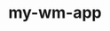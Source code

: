 # my-wm-app
<!DOCTYPE html>
<html lang="ru">
<head>
    <meta charset="UTF-8">
    <meta name="viewport" content="width=device-width, initial-scale=1.0">
    <title>World Medicine Костанай</title>
    <script src="https://cdn.tailwindcss.com"></script>
    <link rel="stylesheet" href="https://cdnjs.cloudflare.com/ajax/libs/font-awesome/6.4.0/css/all.min.css">
    <style>
        @import url('https://fonts.googleapis.com/css2?family=Roboto:wght@300;400;500;700&display=swap');
        
        body {
            font-family: 'Roboto', sans-serif;
            -webkit-tap-highlight-color: transparent;
        }
        
        .time-slot {
            transition: all 0.2s ease;
        }
        
        .time-slot:hover {
            transform: translateY(-2px);
        }
        
        .note-textarea {
            resize: none;
            scrollbar-width: thin;
        }
        
        .note-textarea::-webkit-scrollbar {
            width: 5px;
        }
        
        .note-textarea::-webkit-scrollbar-thumb {
            background-color: #3b82f6;
            border-radius: 10px;
        }
        
        .calendar-day.active {
            background-color: #1d4ed8;
            color: white;
        }
        
        @media (max-width: 640px) {
            .calendar-header {
                font-size: 0.9rem;
            }
        }
    </style>
</head>
<body class="bg-gray-100 min-h-screen">
    <!-- Главный контейнер -->
    <div class="max-w-md mx-auto bg-white min-h-screen shadow-lg flex flex-col" id="app-container">
        <!-- Шапка приложения -->
        <header class="bg-blue-900 text-white p-4 shadow-md">
            <div class="flex justify-between items-center">
                <div>
                    <h1 class="text-xl font-bold">World Medicine</h1>
                    <p class="text-sm opacity-80">Костанай - Мониторинг посещений</p>
                </div>
                <div class="flex items-center space-x-2">
                    <button id="sync-btn" class="p-2 rounded-full hover:bg-blue-800 transition">
                        <i class="fas fa-sync-alt"></i>
                    </button>
                    <button id="logout-btn" class="p-2 rounded-full hover:bg-blue-800 transition">
                        <i class="fas fa-sign-out-alt"></i>
                    </button>
                </div>
            </div>
        </header>

        <!-- Экран входа -->
        <div id="login-screen" class="flex-1 flex flex-col items-center justify-center p-6">
            <div class="w-full max-w-xs">
                <div class="bg-white p-8 rounded-lg shadow-md">
                    <div class="text-center mb-6">
                        <img src="https://via.placeholder.com/100x50?text=WM+Logo" alt="World Medicine Logo" class="mx-auto mb-4">
                        <h2 class="text-2xl font-bold text-blue-900">Авторизация</h2>
                        <p class="text-gray-600">Введите ваши учетные данные</p>
                    </div>
                    <form id="login-form" class="space-y-4">
                        <div>
                            <label for="username" class="block text-sm font-medium text-gray-700 mb-1">Логин</label>
                            <input type="text" id="username" required class="w-full px-3 py-2 border border-gray-300 rounded-md focus:outline-none focus:ring-2 focus:ring-blue-500">
                        </div>
                        <div>
                            <label for="password" class="block text-sm font-medium text-gray-700 mb-1">Пароль</label>
                            <input type="password" id="password" required class="w-full px-3 py-2 border border-gray-300 rounded-md focus:outline-none focus:ring-2 focus:ring-blue-500">
                        </div>
                        <button type="submit" class="w-full bg-blue-900 text-white py-2 px-4 rounded-md hover:bg-blue-800 transition focus:outline-none focus:ring-2 focus:ring-blue-500 focus:ring-offset-2">
                            Войти
                        </button>
                    </form>
                </div>
            </div>
        </div>

        <!-- Основной интерфейс (скрыт до входа) -->
        <div id="main-interface" class="flex-1 hidden flex flex-col">
            <!-- Навигация -->
            <nav class="bg-blue-800 text-white flex justify-around">
                <button class="tab-btn py-3 px-4 flex-1 text-center font-medium border-b-2 border-transparent hover:bg-blue-700 transition active" data-tab="calendar">
                    <i class="fas fa-calendar-alt mr-2"></i>Календарь
                </button>
                <button class="tab-btn py-3 px-4 flex-1 text-center font-medium border-b-2 border-transparent hover:bg-blue-700 transition" data-tab="notes">
                    <i class="fas fa-clipboard-list mr-2"></i>Заметки
                </button>
                <button class="tab-btn py-3 px-4 flex-1 text-center font-medium border-b-2 border-transparent hover:bg-blue-700 transition" data-tab="profile">
                    <i class="fas fa-user mr-2"></i>Профиль
                </button>
            </nav>

            <!-- Контент вкладок -->
            <div class="flex-1 overflow-y-auto">
                <!-- Вкладка Календарь -->
                <div id="calendar-tab" class="tab-content p-4">
                    <div class="mb-4 flex justify-between items-center">
                        <h2 class="text-xl font-bold text-blue-900">Планирование посещений</h2>
                        <button id="add-visit-btn" class="bg-blue-900 text-white px-3 py-1 rounded-md text-sm hover:bg-blue-800 transition">
                            <i class="fas fa-plus mr-1"></i>Добавить
                        </button>
                    </div>
                    
                    <!-- Месячный календарь -->
                    <div class="mb-6 bg-white rounded-lg shadow p-2">
                        <div class="flex justify-between items-center mb-2">
                            <button id="prev-month" class="p-1 rounded-full hover:bg-gray-100">
                                <i class="fas fa-chevron-left"></i>
                            </button>
                            <h3 id="current-month" class="font-semibold">Июнь 2023</h3>
                            <button id="next-month" class="p-1 rounded-full hover:bg-gray-100">
                                <i class="fas fa-chevron-right"></i>
                            </button>
                        </div>
                        <div class="grid grid-cols-7 gap-1 text-center text-xs font-medium mb-1">
                            <div class="py-1">Пн</div>
                            <div class="py-1">Вт</div>
                            <div class="py-1">Ср</div>
                            <div class="py-1">Чт</div>
                            <div class="py-1">Пт</div>
                            <div class="py-1">Сб</div>
                            <div class="py-1">Вс</div>
                        </div>
                        <div id="month-days" class="grid grid-cols-7 gap-1 text-center">
                            <!-- Дни месяца будут добавлены через JS -->
                        </div>
                    </div>
                    
                    <!-- Расписание на день -->
                    <div class="mb-4">
                        <h3 id="current-day" class="font-semibold mb-2 text-blue-900">Сегодня, 15 июня</h3>
                        <div id="day-schedule" class="space-y-2">
                            <!-- Временные слоты будут добавлены через JS -->
                        </div>
                    </div>
                </div>

                <!-- Вкладка Заметки -->
                <div id="notes-tab" class="tab-content hidden p-4">
                    <div class="mb-4 flex justify-between items-center">
                        <h2 class="text-xl font-bold text-blue-900">Мои заметки</h2>
                        <button id="add-note-btn" class="bg-blue-900 text-white px-3 py-1 rounded-md text-sm hover:bg-blue-800 transition">
                            <i class="fas fa-plus mr-1"></i>Добавить
                        </button>
                    </div>
                    
                    <div id="notes-list" class="space-y-3">
                        <!-- Заметки будут добавлены через JS -->
                    </div>
                </div>

                <!-- Вкладка Профиль -->
                <div id="profile-tab" class="tab-content hidden p-4">
                    <div class="bg-white rounded-lg shadow p-6 mb-4">
                        <div class="flex items-center mb-4">
                            <div class="w-16 h-16 rounded-full bg-blue-100 flex items-center justify-center text-blue-900 text-2xl font-bold mr-4">
                                ИИ
                            </div>
                            <div>
                                <h2 class="text-xl font-bold" id="profile-name">Иван Иванов</h2>
                                <p class="text-gray-600" id="profile-position">Медицинский представитель</p>
                            </div>
                        </div>
                        
                        <div class="space-y-3">
                            <div>
                                <p class="text-sm text-gray-500">Телефон</p>
                                <p id="profile-phone">+7 777 123 4567</p>
                            </div>
                            <div>
                                <p class="text-sm text-gray-500">Email</p>
                                <p id="profile-email">ivanov@worldmedicine.kz</p>
                            </div>
                            <div>
                                <p class="text-sm text-gray-500">Регион</p>
                                <p id="profile-region">Костанай</p>
                            </div>
                        </div>
                    </div>
                    
                    <div class="bg-white rounded-lg shadow p-4 mb-4">
                        <h3 class="font-semibold mb-2 text-blue-900">Статистика</h3>
                        <div class="grid grid-cols-2 gap-4">
                            <div class="bg-blue-50 p-3 rounded-lg">
                                <p class="text-sm text-blue-900">Посещений сегодня</p>
                                <p class="text-xl font-bold" id="visits-today">3</p>
                            </div>
                            <div class="bg-blue-50 p-3 rounded-lg">
                                <p class="text-sm text-blue-900">Всего за месяц</p>
                                <p class="text-xl font-bold" id="visits-month">42</p>
                            </div>
                        </div>
                    </div>
                    
                    <button id="settings-btn" class="w-full bg-white text-blue-900 py-2 px-4 rounded-md border border-gray-200 hover:bg-gray-50 transition mt-4 flex items-center justify-center">
                        <i class="fas fa-cog mr-2"></i> Настройки
                    </button>
                </div>
            </div>
        </div>

        <!-- Модальное окно добавления посещения -->
        <div id="visit-modal" class="fixed inset-0 bg-black bg-opacity-50 flex items-center justify-center p-4 z-50 hidden">
            <div class="bg-white rounded-lg shadow-xl w-full max-w-md">
                <div class="p-4 border-b border-gray-200 flex justify-between items-center">
                    <h3 class="text-lg font-semibold text-blue-900">Добавить посещение</h3>
                    <button id="close-visit-modal" class="text-gray-500 hover:text-gray-700">
                        <i class="fas fa-times"></i>
                    </button>
                </div>
                <div class="p-4">
                    <form id="visit-form" class="space-y-4">
                        <div>
                            <label class="block text-sm font-medium text-gray-700 mb-1">Тип посещения</label>
                            <div class="flex space-x-2">
                                <label class="flex-1">
                                    <input type="radio" name="visit-type" value="doctor" class="peer hidden" checked>
                                    <div class="p-2 border border-gray-300 rounded-md text-center peer-checked:border-blue-500 peer-checked:bg-blue-50 peer-checked:text-blue-900 cursor-pointer">
                                        Врач
                                    </div>
                                </label>
                                <label class="flex-1">
                                    <input type="radio" name="visit-type" value="pharmacy" class="peer hidden">
                                    <div class="p-2 border border-gray-300 rounded-md text-center peer-checked:border-blue-500 peer-checked:bg-blue-50 peer-checked:text-blue-900 cursor-pointer">
                                        Аптека
                                    </div>
                                </label>
                            </div>
                        </div>
                        
                        <div>
                            <label for="visit-name" class="block text-sm font-medium text-gray-700 mb-1">Имя врача/Название аптеки</label>
                            <input type="text" id="visit-name" required class="w-full px-3 py-2 border border-gray-300 rounded-md focus:outline-none focus:ring-2 focus:ring-blue-500">
                        </div>
                        
                        <div>
                            <label for="visit-date" class="block text-sm font-medium text-gray-700 mb-1">Дата</label>
                            <input type="date" id="visit-date" required class="w-full px-3 py-2 border border-gray-300 rounded-md focus:outline-none focus:ring-2 focus:ring-blue-500">
                        </div>
                        
                        <div>
                            <label for="visit-time" class="block text-sm font-medium text-gray-700 mb-1">Время</label>
                            <input type="time" id="visit-time" required class="w-full px-3 py-2 border border-gray-300 rounded-md focus:outline-none focus:ring-2 focus:ring-blue-500">
                        </div>
                        
                        <div>
                            <label for="visit-notes" class="block text-sm font-medium text-gray-700 mb-1">Заметки</label>
                            <textarea id="visit-notes" rows="3" class="w-full px-3 py-2 border border-gray-300 rounded-md focus:outline-none focus:ring-2 focus:ring-blue-500 note-textarea"></textarea>
                        </div>
                    </form>
                </div>
                <div class="p-4 border-t border-gray-200 flex justify-end space-x-2">
                    <button id="cancel-visit" class="px-4 py-2 border border-gray-300 rounded-md text-gray-700 hover:bg-gray-50 transition">
                        Отмена
                    </button>
                    <button id="save-visit" class="px-4 py-2 bg-blue-900 text-white rounded-md hover:bg-blue-800 transition">
                        Сохранить
                    </button>
                </div>
            </div>
        </div>

        <!-- Модальное окно добавления заметки -->
        <div id="note-modal" class="fixed inset-0 bg-black bg-opacity-50 flex items-center justify-center p-4 z-50 hidden">
            <div class="bg-white rounded-lg shadow-xl w-full max-w-md">
                <div class="p-4 border-b border-gray-200 flex justify-between items-center">
                    <h3 class="text-lg font-semibold text-blue-900">Новая заметка</h3>
                    <button id="close-note-modal" class="text-gray-500 hover:text-gray-700">
                        <i class="fas fa-times"></i>
                    </button>
                </div>
                <div class="p-4">
                    <form id="note-form" class="space-y-4">
                        <div>
                            <label for="note-title" class="block text-sm font-medium text-gray-700 mb-1">Заголовок</label>
                            <input type="text" id="note-title" required class="w-full px-3 py-2 border border-gray-300 rounded-md focus:outline-none focus:ring-2 focus:ring-blue-500">
                        </div>
                        
                        <div>
                            <label for="note-content" class="block text-sm font-medium text-gray-700 mb-1">Содержание</label>
                            <textarea id="note-content" rows="5" required class="w-full px-3 py-2 border border-gray-300 rounded-md focus:outline-none focus:ring-2 focus:ring-blue-500 note-textarea"></textarea>
                        </div>
                    </form>
                </div>
                <div class="p-4 border-t border-gray-200 flex justify-end space-x-2">
                    <button id="cancel-note" class="px-4 py-2 border border-gray-300 rounded-md text-gray-700 hover:bg-gray-50 transition">
                        Отмена
                    </button>
                    <button id="save-note" class="px-4 py-2 bg-blue-900 text-white rounded-md hover:bg-blue-800 transition">
                        Сохранить
                    </button>
                </div>
            </div>
        </div>

        <!-- Уведомление -->
        <div id="notification" class="fixed bottom-4 left-1/2 transform -translate-x-1/2 bg-blue-900 text-white px-4 py-2 rounded-md shadow-lg transition-all duration-300 opacity-0 translate-y-4">
            Сохранено успешно!
        </div>
    </div>

    <script>
        // Текущий пользователь и данные
        let currentUser = null;
        let visits = [];
        let notes = [];
        let currentDate = new Date();
        
        // DOM элементы
        const loginScreen = document.getElementById('login-screen');
        const mainInterface = document.getElementById('main-interface');
        const loginForm = document.getElementById('login-form');
        const logoutBtn = document.getElementById('logout-btn');
        const syncBtn = document.getElementById('sync-btn');
        const tabBtns = document.querySelectorAll('.tab-btn');
        const tabContents = document.querySelectorAll('.tab-content');
        const addVisitBtn = document.getElementById('add-visit-btn');
        const visitModal = document.getElementById('visit-modal');
        const closeVisitModal = document.getElementById('close-visit-modal');
        const cancelVisit = document.getElementById('cancel-visit');
        const saveVisit = document.getElementById('save-visit');
        const visitForm = document.getElementById('visit-form');
        const addNoteBtn = document.getElementById('add-note-btn');
        const noteModal = document.getElementById('note-modal');
        const closeNoteModal = document.getElementById('close-note-modal');
        const cancelNote = document.getElementById('cancel-note');
        const saveNote = document.getElementById('save-note');
        const noteForm = document.getElementById('note-form');
        const notification = document.getElementById('notification');
        const currentMonthEl = document.getElementById('current-month');
        const monthDaysEl = document.getElementById('month-days');
        const currentDayEl = document.getElementById('current-day');
        const dayScheduleEl = document.getElementById('day-schedule');
        const prevMonthBtn = document.getElementById('prev-month');
        const nextMonthBtn = document.getElementById('next-month');
        const notesListEl = document.getElementById('notes-list');
        
        // Инициализация приложения
        document.addEventListener('DOMContentLoaded', () => {
            // Проверяем, есть ли сохраненный пользователь
            const savedUser = localStorage.getItem('wm_user');
            if (savedUser) {
                currentUser = JSON.parse(savedUser);
                loginScreen.classList.add('hidden');
                mainInterface.classList.remove('hidden');
                updateProfileInfo();
                loadData();
                renderCalendar();
                renderDaySchedule();
                renderNotes();
            }
            
            // Настройка событий
            setupEventListeners();
        });
        
        // Настройка обработчиков событий
        function setupEventListeners() {
            // Форма входа
            loginForm.addEventListener('submit', (e) => {
                e.preventDefault();
                const username = document.getElementById('username').value;
                const password = document.getElementById('password').value;
                
                // Простая проверка (в реальном приложении нужно проверять на сервере)
                if (username && password) {
                    currentUser = {
                        id: Date.now().toString(),
                        name: username === 'admin' ? 'Администратор' : 'Медицинский представитель',
                        position: username === 'admin' ? 'Администратор' : 'Медицинский представитель',
                        phone: '+7 777 123 4567',
                        email: username + '@worldmedicine.kz',
                        region: 'Костанай'
                    };
                    
                    localStorage.setItem('wm_user', JSON.stringify(currentUser));
                    loginScreen.classList.add('hidden');
                    mainInterface.classList.remove('hidden');
                    updateProfileInfo();
                    loadData();
                    renderCalendar();
                    renderDaySchedule();
                    renderNotes();
                }
            });
            
            // Выход из системы
            logoutBtn.addEventListener('click', () => {
                currentUser = null;
                localStorage.removeItem('wm_user');
                localStorage.removeItem('wm_visits');
                localStorage.removeItem('wm_notes');
                loginScreen.classList.remove('hidden');
                mainInterface.classList.add('hidden');
                document.getElementById('username').value = '';
                document.getElementById('password').value = '';
            });
            
            // Синхронизация данных
            syncBtn.addEventListener('click', () => {
                showNotification('Данные синхронизированы');
                // В реальном приложении здесь бы отправлялись данные на сервер
            });
            
            // Переключение вкладок
            tabBtns.forEach(btn => {
                btn.addEventListener('click', () => {
                    const tab = btn.getAttribute('data-tab');
                    
                    // Обновляем активные кнопки
                    tabBtns.forEach(b => b.classList.remove('active', 'border-blue-500'));
                    btn.classList.add('active', 'border-blue-500');
                    
                    // Показываем соответствующую вкладку
                    tabContents.forEach(content => content.classList.add('hidden'));
                    document.getElementById(`${tab}-tab`).classList.remove('hidden');
                });
            });
            
            // Добавление посещения
            addVisitBtn.addEventListener('click', () => {
                document.getElementById('visit-date').valueAsDate = currentDate;
                visitModal.classList.remove('hidden');
            });
            
            // Закрытие модального окна посещения
            closeVisitModal.addEventListener('click', () => visitModal.classList.add('hidden'));
            cancelVisit.addEventListener('click', () => visitModal.classList.add('hidden'));
            
            // Сохранение посещения
            saveVisit.addEventListener('click', () => {
                const type = document.querySelector('input[name="visit-type"]:checked').value;
                const name = document.getElementById('visit-name').value;
                const date = document.getElementById('visit-date').value;
                const time = document.getElementById('visit-time').value;
                const notes = document.getElementById('visit-notes').value;
                
                if (name && date && time) {
                    const visit = {
                        id: Date.now().toString(),
                        type,
                        name,
                        date,
                        time,
                        notes,
                        completed: false,
                        userId: currentUser.id
                    };
                    
                    visits.push(visit);
                    saveData();
                    renderCalendar();
                    renderDaySchedule();
                    visitModal.classList.add('hidden');
                    visitForm.reset();
                    showNotification('Посещение добавлено');
                }
            });
            
            // Добавление заметки
            addNoteBtn.addEventListener('click', () => {
                noteModal.classList.remove('hidden');
            });
            
            // Закрытие модального окна заметки
            closeNoteModal.addEventListener('click', () => noteModal.classList.add('hidden'));
            cancelNote.addEventListener('click', () => noteModal.classList.add('hidden'));
            
            // Сохранение заметки
            saveNote.addEventListener('click', () => {
                const title = document.getElementById('note-title').value;
                const content = document.getElementById('note-content').value;
                
                if (title && content) {
                    const note = {
                        id: Date.now().toString(),
                        title,
                        content,
                        date: new Date().toISOString(),
                        userId: currentUser.id
                    };
                    
                    notes.push(note);
                    saveData();
                    renderNotes();
                    noteModal.classList.add('hidden');
                    noteForm.reset();
                    showNotification('Заметка сохранена');
                }
            });
            
            // Навигация по месяцам
            prevMonthBtn.addEventListener('click', () => {
                currentDate.setMonth(currentDate.getMonth() - 1);
                renderCalendar();
            });
            
            nextMonthBtn.addEventListener('click', () => {
                currentDate.setMonth(currentDate.getMonth() + 1);
                renderCalendar();
            });
        }
        
        // Обновление информации профиля
        function updateProfileInfo() {
            if (!currentUser) return;
            
            document.getElementById('profile-name').textContent = currentUser.name;
            document.getElementById('profile-position').textContent = currentUser.position;
            document.getElementById('profile-phone').textContent = currentUser.phone;
            document.getElementById('profile-email').textContent = currentUser.email;
            document.getElementById('profile-region').textContent = currentUser.region;
            
            // Обновляем статистику
            const today = new Date().toISOString().split('T')[0];
            const visitsToday = visits.filter(v => v.date === today).length;
            const currentMonth = new Date().getMonth();
            const visitsThisMonth = visits.filter(v => {
                const visitMonth = new Date(v.date).getMonth();
                return visitMonth === currentMonth;
            }).length;
            
            document.getElementById('visits-today').textContent = visitsToday;
            document.getElementById('visits-month').textContent = visitsThisMonth;
        }
        
        // Загрузка данных
        function loadData() {
            const savedVisits = localStorage.getItem('wm_visits');
            const savedNotes = localStorage.getItem('wm_notes');
            
            visits = savedVisits ? JSON.parse(savedVisits) : [];
            notes = savedNotes ? JSON.parse(savedNotes) : [];
            
            // Фильтруем данные по текущему пользователю
            if (currentUser) {
                visits = visits.filter(v => v.userId === currentUser.id);
                notes = notes.filter(n => n.userId === currentUser.id);
            }
        }
        
        // Сохранение данных
        function saveData() {
            localStorage.setItem('wm_visits', JSON.stringify(visits));
            localStorage.setItem('wm_notes', JSON.stringify(notes));
            updateProfileInfo();
        }
        
        // Рендер календаря
        function renderCalendar() {
            const year = currentDate.getFullYear();
            const month = currentDate.getMonth();
            
            // Обновляем заголовок месяца
            const monthNames = ['Январь', 'Февраль', 'Март', 'Апрель', 'Май', 'Июнь', 
                               'Июль', 'Август', 'Сентябрь', 'Октябрь', 'Ноябрь', 'Декабрь'];
            currentMonthEl.textContent = `${monthNames[month]} ${year}`;
            
            // Получаем первый день месяца и количество дней в месяце
            const firstDay = new Date(year, month, 1).getDay();
            const daysInMonth = new Date(year, month + 1, 0).getDate();
            
            // Корректируем первый день (воскресенье = 0, понедельник = 1)
            const startDay = firstDay === 0 ? 6 : firstDay - 1;
            
            // Очищаем контейнер дней
            monthDaysEl.innerHTML = '';
            
            // Добавляем пустые ячейки для дней предыдущего месяца
            for (let i = 0; i < startDay; i++) {
                const emptyCell = document.createElement('div');
                emptyCell.className = 'py-2 text-gray-400';
                monthDaysEl.appendChild(emptyCell);
            }
            
            // Добавляем дни месяца
            const today = new Date();
            const isCurrentMonth = today.getFullYear() === year && today.getMonth() === month;
            
            for (let day = 1; day <= daysInMonth; day++) {
                const dayCell = document.createElement('div');
                dayCell.className = 'py-2 cursor-pointer rounded-full calendar-day';
                
                // Проверяем, есть ли посещения в этот день
                const dateStr = `${year}-${String(month + 1).padStart(2, '0')}-${String(day).padStart(2, '0')}`;
                const dayVisits = visits.filter(v => v.date === dateStr);
                
                if (dayVisits.length > 0) {
                    dayCell.classList.add('font-bold');
                    
                    // Добавляем индикатор посещений
                    const indicator = document.createElement('div');
                    indicator.className = 'w-1 h-1 mx-auto mt-1 rounded-full bg-blue-500';
                    dayCell.appendChild(document.createTextNode(day));
                    dayCell.appendChild(indicator);
                } else {
                    dayCell.textContent = day;
                }
                
                // Выделяем текущий день
                if (isCurrentMonth && day === today.getDate()) {
                    dayCell.classList.add('active');
                }
                
                // Выделяем выбранный день
                if (currentDate.getDate() === day && currentDate.getMonth() === month && currentDate.getFullYear() === year) {
                    dayCell.classList.add('active');
                }
                
                // Обработчик клика по дню
                dayCell.addEventListener('click', () => {
                    currentDate = new Date(year, month, day);
                    renderCalendar();
                    renderDaySchedule();
                });
                
                monthDaysEl.appendChild(dayCell);
            }
        }
        
        // Рендер расписания на день
        function renderDaySchedule() {
            const dayNames = ['Воскресенье', 'Понедельник', 'Вторник', 'Среда', 'Четверг', 'Пятница', 'Суббота'];
            const monthNames = ['января', 'февраля', 'марта', 'апреля', 'мая', 'июня', 
                               'июля', 'августа', 'сентября', 'октября', 'ноября', 'декабря'];
            
            const dayName = dayNames[currentDate.getDay()];
            const dayNum = currentDate.getDate();
            const monthName = monthNames[currentDate.getMonth()];
            const year = currentDate.getFullYear();
            
            // Форматируем дату для сравнения
            const dateStr = currentDate.toISOString().split('T')[0];
            
            // Обновляем заголовок дня
            const today = new Date();
            if (currentDate.toDateString() === today.toDateString()) {
                currentDayEl.textContent = `Сегодня, ${dayNum} ${monthName}`;
            } else {
                currentDayEl.textContent = `${dayName}, ${dayNum} ${monthName} ${year}`;
            }
            
            // Получаем посещения на этот день
            const dayVisits = visits.filter(v => v.date === dateStr)
                                   .sort((a, b) => a.time.localeCompare(b.time));
            
            // Очищаем расписание
            dayScheduleEl.innerHTML = '';
            
            if (dayVisits.length === 0) {
                const emptyMsg = document.createElement('div');
                emptyMsg.className = 'text-center py-4 text-gray-500';
                emptyMsg.textContent = 'Нет запланированных посещений';
                dayScheduleEl.appendChild(emptyMsg);
                return;
            }
            
            // Добавляем посещения
            dayVisits.forEach(visit => {
                const visitEl = document.createElement('div');
                visitEl.className = 'bg-white rounded-lg shadow p-3 time-slot border-l-4';
                visitEl.style.borderLeftColor = visit.type === 'doctor' ? '#3b82f6' : '#10b981';
                
                const time = visit.time.substring(0, 5);
                
                visitEl.innerHTML = `
                    <div class="flex justify-between items-start">
                        <div>
                            <div class="font-semibold">${visit.name}</div>
                            <div class="text-sm text-gray-600">${time} • ${visit.type === 'doctor' ? 'Врач' : 'Аптека'}</div>
                        </div>
                        <div class="flex space-x-2">
                            <button class="complete-btn p-1 text-gray-400 hover:text-blue-500" data-id="${visit.id}">
                                <i class="fas ${visit.completed ? 'fa-check-circle text-green-500' : 'fa-circle'}"></i>
                            </button>
                            <button class="delete-btn p-1 text-gray-400 hover:text-red-500" data-id="${visit.id}">
                                <i class="fas fa-trash"></i>
                            </button>
                        </div>
                    </div>
                    ${visit.notes ? `<div class="mt-2 text-sm text-gray-700">${visit.notes}</div>` : ''}
                `;
                
                dayScheduleEl.appendChild(visitEl);
            });
            
            // Добавляем обработчики для кнопок
            document.querySelectorAll('.complete-btn').forEach(btn => {
                btn.addEventListener('click', (e) => {
                    e.stopPropagation();
                    const id = btn.getAttribute('data-id');
                    const visit = visits.find(v => v.id === id);
                    if (visit) {
                        visit.completed = !visit.completed;
                        saveData();
                        renderDaySchedule();
                        showNotification(visit.completed ? 'Посещение отмечено как выполненное' : 'Посещение отмечено как невыполненное');
                    }
                });
            });
            
            document.querySelectorAll('.delete-btn').forEach(btn => {
                btn.addEventListener('click', (e) => {
                    e.stopPropagation();
                    if (confirm('Удалить это посещение?')) {
                        const id = btn.getAttribute('data-id');
                        visits = visits.filter(v => v.id !== id);
                        saveData();
                        renderCalendar();
                        renderDaySchedule();
                        showNotification('Посещение удалено');
                    }
                });
            });
        }
        
        // Рендер заметок
        function renderNotes() {
            notesListEl.innerHTML = '';
            
            if (notes.length === 0) {
                const emptyMsg = document.createElement('div');
                emptyMsg.className = 'text-center py-4 text-gray-500';
                emptyMsg.textContent = 'Нет сохраненных заметок';
                notesListEl.appendChild(emptyMsg);
                return;
            }
            
            // Сортируем заметки по дате (новые сначала)
            const sortedNotes = [...notes].sort((a, b) => new Date(b.date) - new Date(a.date));
            
            sortedNotes.forEach(note => {
                const noteEl = document.createElement('div');
                noteEl.className = 'bg-white rounded-lg shadow p-4';
                
                const date = new Date(note.date);
                const formattedDate = date.toLocaleDateString('ru-RU', {
                    day: 'numeric',
                    month: 'long',
                    year: 'numeric',
                    hour: '2-digit',
                    minute: '2-digit'
                });
                
                noteEl.innerHTML = `
                    <div class="flex justify-between items-start mb-2">
                        <h3 class="font-semibold text-blue-900">${note.title}</h3>
                        <button class="delete-note-btn p-1 text-gray-400 hover:text-red-500" data-id="${note.id}">
                            <i class="fas fa-trash"></i>
                        </button>
                    </div>
                    <p class="text-gray-700 mb-2">${note.content}</p>
                    <div class="text-xs text-gray-500">${formattedDate}</div>
                `;
                
                notesListEl.appendChild(noteEl);
            });
            
            // Добавляем обработчики для кнопок удаления
            document.querySelectorAll('.delete-note-btn').forEach(btn => {
                btn.addEventListener('click', () => {
                    if (confirm('Удалить эту заметку?')) {
                        const id = btn.getAttribute('data-id');
                        notes = notes.filter(n => n.id !== id);
                        saveData();
                        renderNotes();
                        showNotification('Заметка удалена');
                    }
                });
            });
        }
        
        // Показать уведомление
        function showNotification(message) {
            notification.textContent = message;
            notification.classList.remove('opacity-0', 'translate-y-4');
            
            setTimeout(() => {
                notification.classList.add('opacity-0', 'translate-y-4');
            }, 3000);
        }
        
        // Имитация синхронизации между устройствами
        window.addEventListener('storage', (e) => {
            if (e.key === 'wm_visits' || e.key === 'wm_notes') {
                loadData();
                renderCalendar();
                renderDaySchedule();
                renderNotes();
                showNotification('Данные обновлены');
            }
        });
    </script>
</body>
</html>
